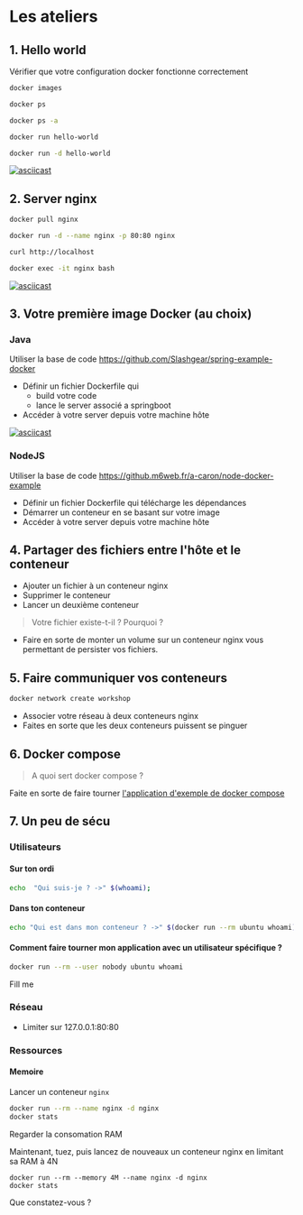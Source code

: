# Les ateliers

## 1. Hello world

Vérifier que votre configuration docker fonctionne correctement

```bash
docker images

docker ps

docker ps -a

docker run hello-world

docker run -d hello-world
```

[![asciicast](https://asciinema.org/a/81697.svg)](https://asciinema.org/a/81697)

## 2. Server nginx

```bash
docker pull nginx

docker run -d --name nginx -p 80:80 nginx

curl http://localhost

docker exec -it nginx bash
```

[![asciicast](https://asciinema.org/a/81700.svg)](https://asciinema.org/a/81700)

## 3. Votre première image Docker (au choix)

### Java
Utiliser la base de code https://github.com/Slashgear/spring-example-docker

- Définir un fichier Dockerfile qui
  - build votre code
  - lance le server associé a springboot
- Accéder à votre server depuis votre machine hôte

[![asciicast](https://asciinema.org/a/81848.svg)](https://asciinema.org/a/81848)

### NodeJS
Utiliser la base de code https://github.m6web.fr/a-caron/node-docker-example
- Définir un fichier Dockerfile qui télécharge les dépendances
- Démarrer un conteneur en se basant sur votre image
- Accéder à votre server depuis votre machine hôte


## 4. Partager des fichiers entre l'hôte et le conteneur

- Ajouter un fichier à un conteneur nginx
- Supprimer le conteneur
- Lancer un deuxième conteneur

> Votre fichier existe-t-il ? Pourquoi ?

- Faire en sorte de monter un volume sur un conteneur nginx vous permettant de persister vos fichiers.

## 5. Faire communiquer vos conteneurs

```bash
docker network create workshop
```

- Associer votre réseau à deux conteneurs nginx
- Faites en sorte que les deux conteneurs puissent se pinguer

## 6. Docker compose

> A quoi sert docker compose ?

Faite en sorte de faire tourner [l'application d'exemple de docker compose](https://docs.docker.com/compose/gettingstarted/)

## 7. Un peu de sécu

### Utilisateurs

#### Sur ton ordi

```bash
echo  "Qui suis-je ? ->" $(whoami);

```

#### Dans ton conteneur

```bash
echo "Qui est dans mon conteneur ? ->" $(docker run --rm ubuntu whoami)

```

#### Comment faire tourner mon application avec un utilisateur spécifique ?

```bash
docker run --rm --user nobody ubuntu whoami

```

Fill me

### Réseau
- Limiter sur 127.0.0.1:80:80

### Ressources

#### Memoire

Lancer un conteneur `nginx` 

```bash
docker run --rm --name nginx -d nginx
docker stats
```

Regarder la consomation RAM

Maintenant, tuez, puis lancez de nouveaux un conteneur nginx en limitant sa RAM à 4N
```
docker run --rm --memory 4M --name nginx -d nginx
docker stats

```

Que constatez-vous ?
